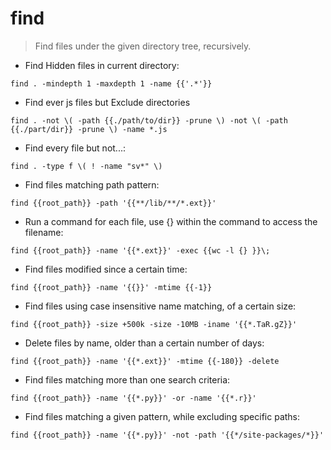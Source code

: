 # find

> Find files under the given directory tree, recursively.

- Find Hidden files in current directory:

`find . -mindepth 1 -maxdepth 1 -name {{'.*'}}`

- Find ever js files but Exclude directories
 
`find . -not \( -path {{./path/to/dir}} -prune \) -not \( -path {{./part/dir}} -prune \) -name *.js`

- Find every file but not...:

`find . -type f \( ! -name "sv*" \)`

- Find files matching path pattern:

`find {{root_path}} -path '{{**/lib/**/*.ext}}'`

- Run a command for each file, use {} within the command to access the filename:

`find {{root_path}} -name '{{*.ext}}' -exec {{wc -l {} }}\;`

- Find files modified since a certain time:

`find {{root_path}} -name '{{}}' -mtime {{-1}}`

- Find files using case insensitive name matching, of a certain size:

`find {{root_path}} -size +500k -size -10MB -iname '{{*.TaR.gZ}}'`

- Delete files by name, older than a certain number of days:

`find {{root_path}} -name '{{*.ext}}' -mtime {{-180}} -delete`

- Find files matching more than one search criteria:

`find {{root_path}} -name '{{*.py}}' -or -name '{{*.r}}'`

- Find files matching a given pattern, while excluding specific paths:

`find {{root_path}} -name '{{*.py}}' -not -path '{{*/site-packages/*}}'`

